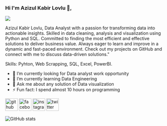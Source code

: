 ### Hi I'm Azizul Kabir Lovlu 👋, 
![](https://avatars.githubusercontent.com/u/70339620?v=4)

Azizul Kabir Lovlu, Data Analyst with a passion for transforming data into actionable insights. Skilled in data cleaning, analysis and visualization using Python and SQL. Committed to finding the most efficient and effective solutions to deliver business value. Always eager to learn and improve in a dynamic and fast-paced environment. Check out my projects on GitHub and connect with me to discuss data-driven solutions."

Skills: Pyhton, Web Scrapping, SQL, Excel, PowerBI.

- 🔭 I’m currently looking for Data analyst work opportunity 
- 🌱 I’m currently learning Data Engineering 
- 💬 Ask me about any solution of Data visualization 
- ⚡ Fun fact: I spend almost 10 hours on programming 


[<img src='https://cdn.jsdelivr.net/npm/simple-icons@3.0.1/icons/github.svg' alt='github' height='40'>](https://github.com/azizulkabir)  [<img src='https://cdn.jsdelivr.net/npm/simple-icons@3.0.1/icons/facebook.svg' alt='facebook' height='40'>](https://www.facebook.com/redowan2)  [<img src='https://cdn.jsdelivr.net/npm/simple-icons@3.0.1/icons/instagram.svg' alt='instagram' height='40'>](https://www.instagram.com/redowan__//)  [<img src='https://cdn.jsdelivr.net/npm/simple-icons@3.0.1/icons/twitter.svg' alt='twitter' height='40'>](https://twitter.com/@LavluBcse)  

![GitHub stats](https://github-readme-stats.vercel.app/api?username=azizulkabir&show_icons=true)



